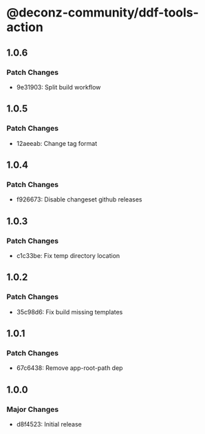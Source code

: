 # @deconz-community/ddf-tools-action

## 1.0.6

### Patch Changes

- 9e31903: Split build workflow

## 1.0.5

### Patch Changes

- 12aeeab: Change tag format

## 1.0.4

### Patch Changes

- f926673: Disable changeset github releases

## 1.0.3

### Patch Changes

- c1c33be: Fix temp directory location

## 1.0.2

### Patch Changes

- 35c98d6: Fix build missing templates

## 1.0.1

### Patch Changes

- 67c6438: Remove app-root-path dep

## 1.0.0

### Major Changes

- d8f4523: Initial release
